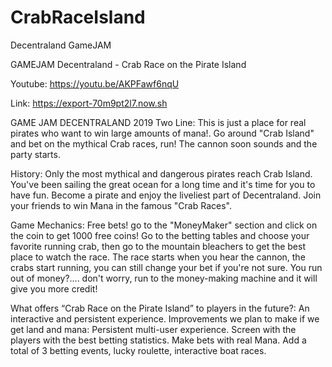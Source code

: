 # CrabRaceIsland
Decentraland GameJAM

GAMEJAM Decentraland - Crab Race on the Pirate Island

Youtube: https://youtu.be/AKPFawf6nqU

Link: https://export-70m9pt2l7.now.sh

GAME JAM DECENTRALAND 2019 Two Line: This is just a place for real pirates who want to win large amounts of mana!. 
Go around "Crab Island" and bet on the mythical Crab races, run! The cannon soon sounds and the party starts.

History: Only the most mythical and dangerous pirates reach Crab Island. 
You've been sailing the great ocean for a long time and it's time for you to have fun. 
Become a pirate and enjoy the liveliest part of Decentraland. Join your friends to win Mana in the famous "Crab Races".

Game Mechanics: Free bets! go to the "MoneyMaker" section and click on the coin to get 1000 free coins! 
Go to the betting tables and choose your favorite running crab, then go to the mountain bleachers to get the best place to watch the race. 
The race starts when you hear the cannon, the crabs start running, you can still change your bet if you're not sure. 
You run out of money?.... don't worry, run to the money-making machine and it will give you more credit!

What offers “Crab Race on the Pirate Island” to players in the future?: An interactive and persistent experience. 
Improvements we plan to make if we get land and mana: Persistent multi-user experience. 
Screen with the players with the best betting statistics.
Make bets with real Mana. Add a total of 3 betting events, lucky roulette, interactive boat races.
